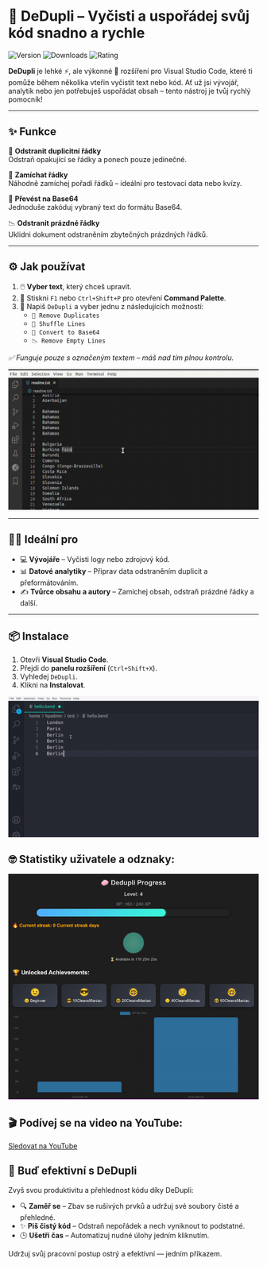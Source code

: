 # 🧹 DeDupli – Vyčisti a uspořádej svůj kód snadno a rychle

![Version](https://badgen.net/badge/version/3.5.9/blue)
![Downloads](https://badgen.net/badge/downloads/4.5k/blue)
![Rating](https://badgen.net/badge/rating/⭐⭐⭐⭐☆/blue)

**DeDupli** je lehké ⚡, ale výkonné 💪 rozšíření pro Visual Studio Code, které ti pomůže během několika vteřin vyčistit text nebo kód. Ať už jsi vývojář, analytik nebo jen potřebuješ uspořádat obsah – tento nástroj je tvůj rychlý pomocník!

---

## ✨ Funkce

🧽 **Odstranit duplicitní řádky**  
Odstraň opakující se řádky a ponech pouze jedinečné.

🔀 **Zamíchat řádky**  
Náhodně zamíchej pořadí řádků – ideální pro testovací data nebo kvízy.

🧾 **Převést na Base64**  
Jednoduše zakóduj vybraný text do formátu Base64.

📉 **Odstranit prázdné řádky**  
Uklidni dokument odstraněním zbytečných prázdných řádků.

---

## ⚙️ Jak používat

1. 🖱️ **Vyber text**, který chceš upravit.
2. 🎯 Stiskni `F1` nebo `Ctrl+Shift+P` pro otevření **Command Palette**.
3. 💼 Napiš `DeDupli` a vyber jednu z následujících možností:
   - `🧽 Remove Duplicates`
   - `🔀 Shuffle Lines`
   - `🧾 Convert to Base64`
   - `📉 Remove Empty Lines`

*✅ Funguje pouze s označeným textem – máš nad tím plnou kontrolu.*

[![Vscode extension](/translations/demo.gif 'Ukázka rozšíření')](https://learnwithyan.com)

---

## 👨‍💻 Ideální pro

- 💻 **Vývojáře** – Vyčisti logy nebo zdrojový kód.
- 📊 **Datové analytiky** – Připrav data odstraněním duplicit a přeformátováním.
- ✍️ **Tvůrce obsahu a autory** – Zamíchej obsah, odstraň prázdné řádky a další.

---

## 📦 Instalace

1. Otevři **Visual Studio Code**.
2. Přejdi do **panelu rozšíření** (`Ctrl+Shift+X`).
3. Vyhledej `DeDupli`.
4. Klikni na **Instalovat**.

[![Vscode extension](/translations/demo2.gif 'Ukázka rozšíření')](https://learnwithyan.com)

## 🤓 Statistiky uživatele a odznaky:
[![Vscode extension](/translations/user-progress.jpg 'User progress')](https://learnwithyan.com)


## 🎬 Podívej se na video na YouTube:

[Sledovat na YouTube](https://www.youtube.com/watch?v=f9PHCYbTWbc)

## 🧠 Buď efektivní s DeDupli

Zvyš svou produktivitu a přehlednost kódu díky DeDupli:

- 🔍 **Zaměř se** – Zbav se rušivých prvků a udržuj své soubory čisté a přehledné.
- ✨ **Piš čistý kód** – Odstraň nepořádek a nech vyniknout to podstatné.
- 🕒 **Ušetři čas** – Automatizuj nudné úlohy jedním kliknutím.

Udržuj svůj pracovní postup ostrý a efektivní — jedním příkazem.
